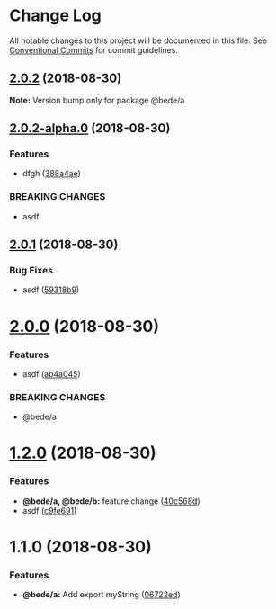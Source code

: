 # Change Log

All notable changes to this project will be documented in this file.
See [Conventional Commits](https://conventionalcommits.org) for commit guidelines.

<a name="2.0.2"></a>
## [2.0.2](https://github.com/CamBurris/lerna-test/compare/@bede/a@2.0.2-alpha.0...@bede/a@2.0.2) (2018-08-30)

**Note:** Version bump only for package @bede/a





<a name="2.0.2-alpha.0"></a>
## [2.0.2-alpha.0](https://github.com/CamBurris/lerna-test/compare/@bede/a@2.0.1...@bede/a@2.0.2-alpha.0) (2018-08-30)


### Features

* dfgh ([388a4ae](https://github.com/CamBurris/lerna-test/commit/388a4ae))


### BREAKING CHANGES

* asdf





<a name="2.0.1"></a>
## [2.0.1](https://github.com/CamBurris/lerna-test/compare/@bede/a@2.0.1-alpha.0...@bede/a@2.0.1) (2018-08-30)


### Bug Fixes

* asdf ([59318b9](https://github.com/CamBurris/lerna-test/commit/59318b9))





<a name="2.0.0"></a>
# [2.0.0](https://github.com/CamBurris/lerna-test/compare/@bede/a@1.2.0...@bede/a@2.0.0) (2018-08-30)


### Features

* asdf ([ab4a045](https://github.com/CamBurris/lerna-test/commit/ab4a045))


### BREAKING CHANGES

* @bede/a





<a name="1.2.0"></a>
# [1.2.0](https://github.com/CamBurris/lerna-test/compare/@bede/a@1.1.0...@bede/a@1.2.0) (2018-08-30)


### Features

* **@bede/a, @bede/b:** feature change ([40c568d](https://github.com/CamBurris/lerna-test/commit/40c568d))
* asdf ([c9fe691](https://github.com/CamBurris/lerna-test/commit/c9fe691))





<a name="1.1.0"></a>
# 1.1.0 (2018-08-30)


### Features

* **@bede/a:** Add export myString ([06722ed](https://github.com/CamBurris/lerna-test/commit/06722ed))
